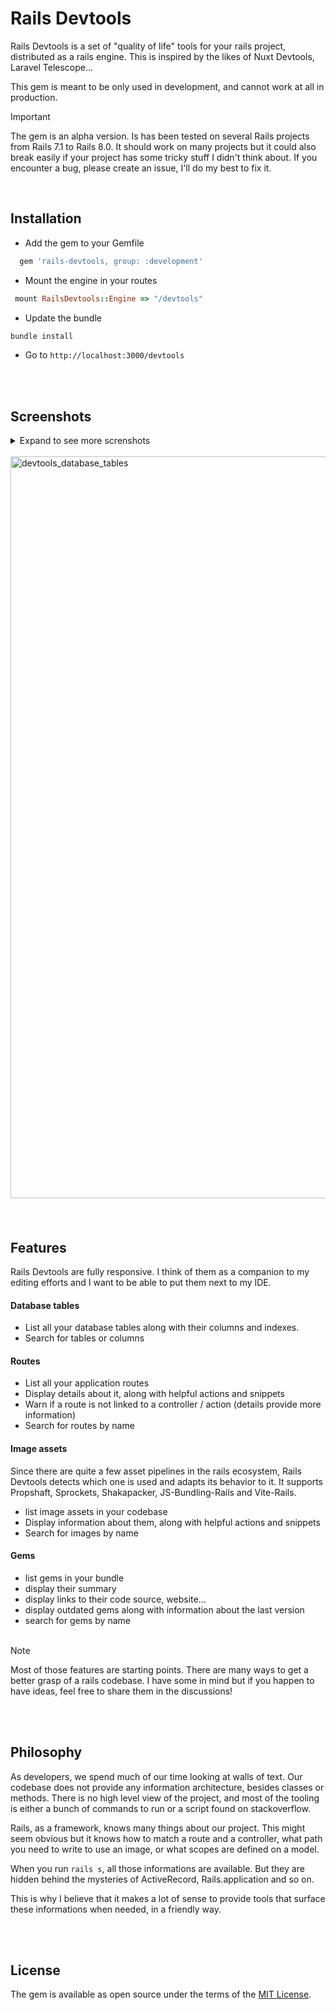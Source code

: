 # Rails Devtools

Rails Devtools is a set of "quality of life" tools for your rails project, distributed as a rails engine.
This is inspired by the likes of Nuxt Devtools, Laravel Telescope...

This gem is meant to be only used in development, and cannot work at all in production.

> [!IMPORTANT]
> The gem is an alpha version. Is has been tested on several Rails projects from Rails 7.1 to Rails 8.0. It should work on many projects but it could also break easily if your project has some tricky stuff I didn't think about.
> If you encounter a bug, please create an issue, I'll do my best to fix it.

<br />

## Installation

- Add the gem to your Gemfile
```ruby
  gem 'rails-devtools, group: :development'
````

- Mount the engine in your routes
```ruby
 mount RailsDevtools::Engine => "/devtools"
```

- Update the bundle
 ```sh
bundle install
```
- Go to `http://localhost:3000/devtools`

<br /><br />

 ## Screenshots
<details>
<summary> Expand to see more screnshots
 <br /><br />
<img width="1187" alt="devtools_database_tables" src="https://github.com/user-attachments/assets/a5289293-c8c1-475c-abb2-b3c3f322c281" />
</summary>
<img width="1191" alt="devtools_gems" src="https://github.com/user-attachments/assets/204293e5-3eaf-400d-99e9-74e493571997" />
<img width="1194" alt="devtools_image_assets" src="https://github.com/user-attachments/assets/f6b41437-9ea4-4d0e-b1d5-3aff9c156730" />
<img width="1188" alt="devtools_routes" src="https://github.com/user-attachments/assets/9bcd8435-cc7e-48a3-8a71-83b2ee99afd7" />
<img width="459" alt="devtools_routes_responsive" src="https://github.com/user-attachments/assets/e3e3ff2d-a54e-4e45-9618-1653d4291d0c" />
<img width="474" alt="devtools_routes_details_responsive" src="https://github.com/user-attachments/assets/a245e2d0-23d1-4a19-b871-a738a68cd83a" />
</details>
<br /><br />

## Features

Rails Devtools are fully responsive. I think of them as a companion to my editing efforts and I want to be able to put them next to my IDE.

#### Database tables
- List all your database tables along with their columns and indexes.
- Search for tables or columns

#### Routes
- List all your application routes
- Display details about it, along with helpful actions and snippets
- Warn if a route is not linked to a controller / action (details provide more information)
- Search for routes by name

#### Image assets
Since there are quite a few asset pipelines in the rails ecosystem, Rails Devtools detects which one is used and adapts its behavior to it. It supports Propshaft, Sprockets, Shakapacker, JS-Bundling-Rails and Vite-Rails.

- list image assets in your codebase
- Display information about them, along with helpful actions and snippets
- Search for images by name

#### Gems
- list gems in your bundle
- display their summary
- display links to their code source, website...
- display outdated gems along with information about the last version
- search for gems by name
<br /><br />
> [!NOTE]
> Most of those features are starting points. There are many ways to get a better grasp of a rails codebase. I have some in mind but if you happen to have ideas, feel free to share them in the discussions!

<br /><br />
## Philosophy

As developers, we spend much of our time looking at walls of text. Our codebase does not provide any information architecture, besides classes or methods. There is no high level view of the project, and most of the tooling is either a bunch of commands to run or a script found on stackoverflow.

Rails, as a framework, knows many things about our project. This might seem obvious but it knows how to match a route and a controller, what path you need to write to use an image, or what scopes are defined on a model.

When you run `rails s`, all those informations are available. But they are hidden behind the mysteries of ActiveRecord, Rails.application and so on.

This is why I believe that it makes a lot of sense to provide tools that surface these informations when needed, in a friendly way.

<br /><br />
## License
The gem is available as open source under the terms of the [MIT License](https://opensource.org/licenses/MIT).
